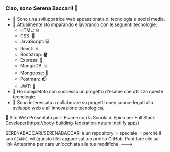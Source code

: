 ### Ciao, sono Serena Baccari! 👋


- 👀 Sono una sviluppatrice web appassionata di tecnologia e social media.
- 🌱 Attualmente sto imparando e lavorando con le seguenti tecnologie: 
  - HTML: 🌐
  - CSS: 🎨
  - JavaScript: 💻
  - React: ⚛️
  - Bootstrap: 🅱️
  - Express: 🚀
  - MongoDB: 📊
  - Mongoose: 🐆
  - Postman: 📬
  - JWT: 🔐
- 💼 Ho completato con successo un progetto d'esame che utilizza queste tecnologie.
- 💞️ Sono interessata a collaborare su progetti open source legati allo sviluppo web e all'innovazione tecnologica.


 🚀 Sito Web Presentato per l'Esame con la Scuola di Epico per Full Stack Developer(https://body-building-federation-natural.netlify.app/)


SERENABACCARI/SERENABACCARI è un repository ✨ speciale ✨ perché il suo `README.md` (questo file) appare sul tuo profilo GitHub.
Puoi fare clic sul link Anteprima per dare un'occhiata alle tue modifiche.
--->
